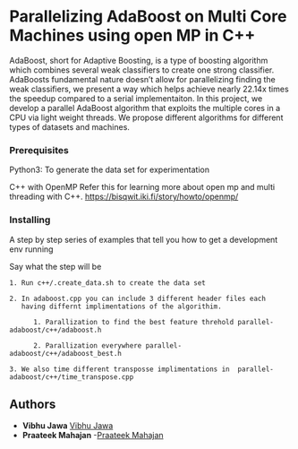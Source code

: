 # Parallelizing AdaBoost on Multi Core Machines using open MP in C++

AdaBoost, short for Adaptive Boosting, is a type of boosting algorithm which combines several weak classifiers to create one strong classifier. AdaBoosts fundamental nature doesn’t allow for parallelizing finding the weak classifiers, we present a way which helps achieve nearly 22.14x times the speedup compared to a serial implementaiton. In this project, we develop a parallel AdaBoost algorithm that exploits the multiple cores in a CPU via light weight threads. We propose different algorithms for different types of datasets and machines.



### Prerequisites

Python3: To generate the data set for experimentation

C++ with OpenMP 
Refer this for learning more about open mp and multi threading with C++.
https://bisqwit.iki.fi/story/howto/openmp/


### Installing

A step by step series of examples that tell you how to get a development env running

Say what the step will be

```
1. Run c++/.create_data.sh to create the data set
```

```
2. In adaboost.cpp you can include 3 different header files each 
   having differnt implimentations of the algorithim.
  
      1. Parallization to find the best feature threhold parallel- adaboost/c++/adaboost.h

      2. Parallization everywhere parallel-adaboost/c++/adaboost_best.h
```

```
3. We also time different transposse implimentations in  parallel-adaboost/c++/time_transpose.cpp

```




## Authors
* **Vibhu Jawa** [Vibhu Jawa](https://github.com/VibhuJawa)
* **Praateek  Mahajan** -[Praateek  Mahajan](https://github.com/praateekmahajan)
